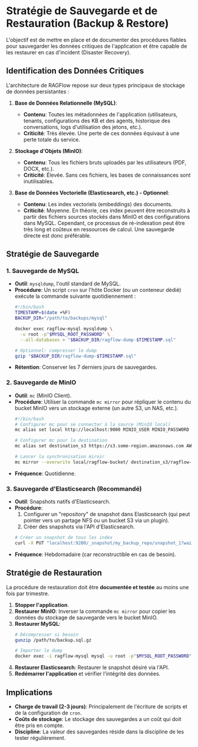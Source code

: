 # Stratégie de Sauvegarde et de Restauration (Backup & Restore)

L'objectif est de mettre en place et de documenter des procédures fiables pour sauvegarder les données critiques de l'application et être capable de les restaurer en cas d'incident (Disaster Recovery).

## Identification des Données Critiques

L'architecture de RAGFlow repose sur deux types principaux de stockage de données persistantes :

1.  **Base de Données Relationnelle (MySQL)**:
    -   **Contenu**: Toutes les métadonnées de l'application (utilisateurs, tenants, configurations des KB et des agents, historique des conversations, logs d'utilisation des jetons, etc.).
    -   **Criticité**: Très élevée. Une perte de ces données équivaut à une perte totale du service.

2.  **Stockage d'Objets (MinIO)**:
    -   **Contenu**: Tous les fichiers bruts uploadés par les utilisateurs (PDF, DOCX, etc.).
    -   **Criticité**: Élevée. Sans ces fichiers, les bases de connaissances sont inutilisables.

3.  **Base de Données Vectorielle (Elasticsearch, etc.) - Optionnel**:
    -   **Contenu**: Les index vectoriels (embeddings) des documents.
    -   **Criticité**: Moyenne. En théorie, ces index peuvent être reconstruits à partir des fichiers sources stockés dans MinIO et des configurations dans MySQL. Cependant, ce processus de ré-indexation peut être très long et coûteux en ressources de calcul. Une sauvegarde directe est donc préférable.

## Stratégie de Sauvegarde

### 1. Sauvegarde de MySQL

-   **Outil**: `mysqldump`, l'outil standard de MySQL.
-   **Procédure**: Un script `cron` sur l'hôte Docker (ou un conteneur dédié) exécute la commande suivante quotidiennement :
    ```bash
    #!/bin/bash
    TIMESTAMP=$(date +%F)
    BACKUP_DIR="/path/to/backups/mysql"
    
    docker exec ragflow-mysql mysqldump \
      -u root -p"$MYSQL_ROOT_PASSWORD" \
      --all-databases > "$BACKUP_DIR/ragflow-dump-$TIMESTAMP.sql"
    
    # Optionnel: compresser le dump
    gzip "$BACKUP_DIR/ragflow-dump-$TIMESTAMP.sql"
    ```
-   **Rétention**: Conserver les 7 derniers jours de sauvegardes.

### 2. Sauvegarde de MinIO

-   **Outil**: `mc` (MinIO Client).
-   **Procédure**: Utiliser la commande `mc mirror` pour répliquer le contenu du bucket MinIO vers un stockage externe (un autre S3, un NAS, etc.).
    ```bash
    #!/bin/bash
    # Configurer mc pour se connecter à la source (MinIO local)
    mc alias set local http://localhost:9000 MINIO_USER MINIO_PASSWORD
    
    # Configurer mc pour la destination
    mc alias set destination_s3 https://s3.some-region.amazonaws.com AWS_ACCESS_KEY AWS_SECRET_KEY
    
    # Lancer la synchronisation miroir
    mc mirror --overwrite local/ragflow-bucket/ destination_s3/ragflow-backup/
    ```
-   **Fréquence**: Quotidienne.

### 3. Sauvegarde d'Elasticsearch (Recommandé)

-   **Outil**: Snapshots natifs d'Elasticsearch.
-   **Procédure**:
    1.  Configurer un "repository" de snapshot dans Elasticsearch (qui peut pointer vers un partage NFS ou un bucket S3 via un plugin).
    2.  Créer des snapshots via l'API d'Elasticsearch.
    ```bash
    # Créer un snapshot de tous les index
    curl -X PUT "localhost:9200/_snapshot/my_backup_repo/snapshot_1?wait_for_completion=true"
    ```
-   **Fréquence**: Hebdomadaire (car reconstructible en cas de besoin).

## Stratégie de Restauration

La procédure de restauration doit être **documentée et testée** au moins une fois par trimestre.

1.  **Stopper l'application**.
2.  **Restaurer MinIO**: Inverser la commande `mc mirror` pour copier les données du stockage de sauvegarde vers le bucket MinIO.
3.  **Restaurer MySQL**:
    ```bash
    # Décompresser si besoin
    gunzip /path/to/backup.sql.gz
    
    # Importer le dump
    docker exec -i ragflow-mysql mysql -u root -p"$MYSQL_ROOT_PASSWORD" < /path/to/backup.sql
    ```
4.  **Restaurer Elasticsearch**: Restaurer le snapshot désiré via l'API.
5.  **Redémarrer l'application** et vérifier l'intégrité des données.

## Implications

-   **Charge de travail (2-3 jours)**: Principalement de l'écriture de scripts et de la configuration de `cron`.
-   **Coûts de stockage**: Le stockage des sauvegardes a un coût qui doit être pris en compte.
-   **Discipline**: La valeur des sauvegardes réside dans la discipline de les tester régulièrement. 